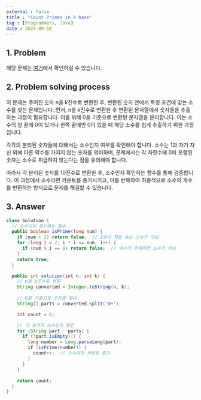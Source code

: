 ```yaml
---
external : false
title : "Count Primes in k base"
tag : [Programmers, Java]
date : 2024-09-18
---
```


## 1. Problem

해당 문제는 [여기](https://school.programmers.co.kr/learn/courses/30/lessons/92335)에서 확인하실 수 있습니다.

## 2. Problem solving process

이 문제는 주어진 숫자 n을 k진수로 변환한 후, 변환된 숫자 안에서 특정 조건에 맞는 소수를 찾는 문제입니다. 먼저, n을 k진수로 변환한 후 변환된 문자열에서 숫자들을 추출하는 과정이 필요합니다. 이를 위해 0을 기준으로 변환된 문자열을 분리합니다. 이는 소수의 양 끝에 0이 있거나 한쪽 끝에만 0이 있을 때 해당 소수를 쉽게 추출하기 위한 과정입니다.

각각의 분리된 숫자들에 대해서는 소수인지 여부를 확인해야 합니다. 소수는 1과 자기 자신 외에 다른 약수를 가지지 않는 숫자를 의미하며, 문제에서는 각 자릿수에 0이 포함된 숫자는 소수로 취급하지 않는다는 점을 유의해야 합니다.

따라서 각 분리된 숫자를 10진수로 변환한 후, 소수인지 확인하는 함수를 통해 검증합니다. 이 과정에서 소수라면 카운트를 증가시키고, 이를 반복하여 최종적으로 소수의 개수를 반환하는 방식으로 문제를 해결할 수 있습니다.

## 3. Answer

```java
class Solution {
  // 소수인지 확인하는 함수
  public boolean isPrime(long num) {
    if (num < 2) return false;  // 2보다 작은 수는 소수가 아님
    for (long i = 2; i * i <= num; i++) {
      if (num % i == 0) return false;  // 약수가 존재하면 소수가 아님
    }
    return true;
  }

  public int solution(int n, int k) {
    // n을 k진수로 변환
    String converted = Integer.toString(n, k);
    
    // 0을 기준으로 숫자를 분리
    String[] parts = converted.split("0+");

    int count = 0;

    // 각 숫자가 소수인지 확인
    for (String part : parts) {
      if (!part.isEmpty()) {
        long number = Long.parseLong(part);
        if (isPrime(number)) {
          count++;  // 소수이면 카운트 증가
        }
      }
    }

    return count;
  }
}
```
